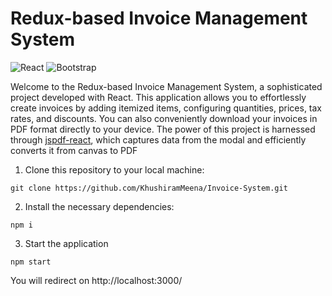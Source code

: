 # Redux-based Invoice Management System

![React](https://img.shields.io/badge/react-%2320232a.svg?style=for-the-badge&logo=react&logoColor=%2361DAFB) ![Bootstrap](https://img.shields.io/badge/bootstrap-%23563D7C.svg?style=for-the-badge&logo=bootstrap&logoColor=white)

Welcome to the Redux-based Invoice Management System, a sophisticated project developed with React. This application allows you to effortlessly create invoices by adding itemized items, configuring quantities, prices, tax rates, and discounts. You can also conveniently download your invoices in PDF format directly to your device. The power of this project is harnessed through [jspdf-react](https://www.npmjs.com/package/jspdf-react), which captures data from the modal and efficiently converts it from canvas to PDF

1. Clone this repository to your local machine:

```
git clone https://github.com/KhushiramMeena/Invoice-System.git
```

2. Install the necessary dependencies:

```
npm i
```

3. Start the application

```
npm start
```

You will redirect on http://localhost:3000/
